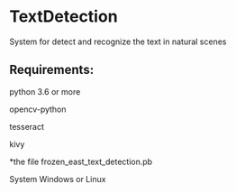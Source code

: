 # TextDetection

System for detect and recognize the text in natural scenes


## Requirements:

python 3.6 or more

opencv-python

tesseract

kivy

*the file frozen_east_text_detection.pb

System Windows or Linux
